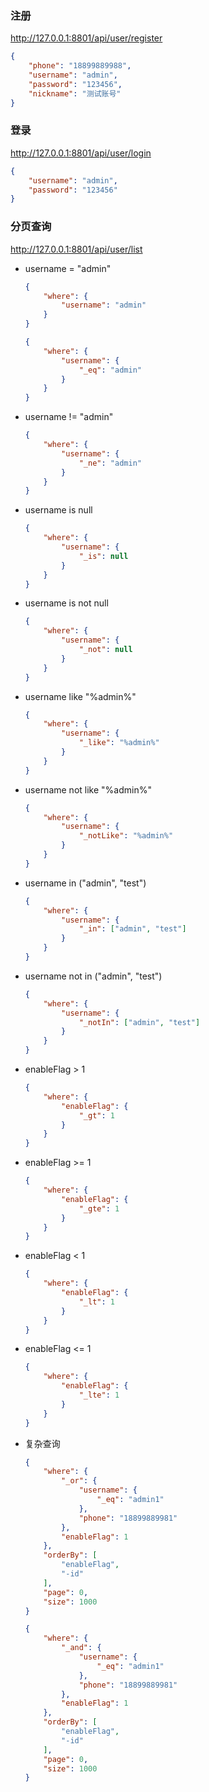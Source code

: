 ### 注册

http://127.0.0.1:8801/api/user/register

```json
{
    "phone": "18899889988",
    "username": "admin",
    "password": "123456",
    "nickname": "测试账号"
}
```

### 登录

http://127.0.0.1:8801/api/user/login

```json
{
    "username": "admin",
    "password": "123456"
}
```

### 分页查询

http://127.0.0.1:8801/api/user/list
  
* username = "admin" 
 
    ```json
    {
        "where": {
            "username": "admin"
        }
    }
    ```

    ```json
    {
        "where": {
            "username": {
                "_eq": "admin"
            }
        }
    }
    ```

* username != "admin"

    ```json
    {
        "where": {
            "username": {
                "_ne": "admin"
            }
        }
    }
    ```

* username is null

    ```json
    {
        "where": {
            "username": {
                "_is": null
            }
        }
    }
    ```

* username is not null

    ```json
    {
        "where": {
            "username": {
                "_not": null
            }
        }
    }
    ```

* username like "%admin%"

    ```json
    {
        "where": {
            "username": {
                "_like": "%admin%"
            }
        }
    }
    ```

* username not like "%admin%"

    ```json
    {
        "where": {
            "username": {
                "_notLike": "%admin%"
            }
        }
    }
    ```

* username in ("admin", "test")

    ```json
    {
        "where": {
            "username": {
                "_in": ["admin", "test"]
            }
        }
    }
    ```

* username not in ("admin", "test")

    ```json
    {
        "where": {
            "username": {
                "_notIn": ["admin", "test"]
            }
        }
    }
    ```

* enableFlag > 1

    ```json
    {
        "where": {
            "enableFlag": {
                "_gt": 1
            }
        }
    }
    ```

* enableFlag >= 1

    ```json
    {
        "where": {
            "enableFlag": {
                "_gte": 1
            }
        }
    }
    ```

* enableFlag < 1

    ```json
    {
        "where": {
            "enableFlag": {
                "_lt": 1
            }
        }
    }
    ```

* enableFlag <= 1

    ```json
    {
        "where": {
            "enableFlag": {
                "_lte": 1
            }
        }
    }
    ```

* 复杂查询

    ```json
    {
        "where": {
            "_or": {
                "username": {
                    "_eq": "admin1"
                },
                "phone": "18899889981"
            },
            "enableFlag": 1
        },
        "orderBy": [
            "enableFlag",
            "-id"
        ],
        "page": 0,
        "size": 1000
    }
    ```
  
    ```json
    {
        "where": {
            "_and": {
                "username": {
                    "_eq": "admin1"
                },
                "phone": "18899889981"
            },
            "enableFlag": 1
        },
        "orderBy": [
            "enableFlag",
            "-id"
        ],
        "page": 0,
        "size": 1000
    }
    ```